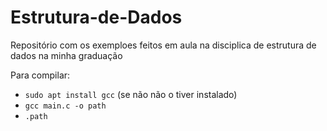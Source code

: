 # Estrutura-de-Dados
Repositório com os exemploes feitos em aula na disciplica de estrutura de dados na minha graduação

Para compilar:
- ``sudo apt install gcc`` (se não não o tiver instalado)
- ``gcc main.c -o path``
- ``.path``


